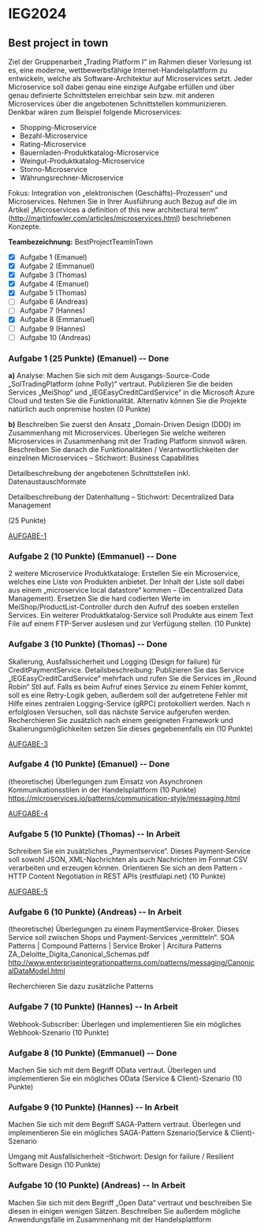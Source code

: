 # IEG2024
## Best project in town


Ziel der Gruppenarbeit „Trading Platform I“ im Rahmen dieser Vorlesung ist es, eine moderne, wettbewerbsfähige Internet-Handelsplattform zu entwickeln, welche als Software-Architektur auf Microservices setzt. Jeder Microservice soll dabei genau eine einzige Aufgabe erfüllen und über genau definierte Schnittstelen erreichbar sein bzw. mit anderen Microservices über die angebotenen Schnittstellen kommunizieren. 
Denkbar wären zum Beispiel folgende Microservices:
- Shopping-Microservice
- Bezahl-Microservice
- Rating-Microservice
- Bauernladen-Produktkatalog-Microservice
- Weingut-Produktkatalog-Microservice
- Storno-Microservice
- Währungsrechner-Microservice

Fokus: Integration von „elektronischen (Geschäfts)-Prozessen“ und Microservices.
Nehmen Sie in Ihrer Ausführung auch Bezug auf die im Artikel „Microservices a definition of this new architectural term“
(http://martinfowler.com/articles/microservices.html) beschriebenen Konzepte.

**Teambezeichnung:** BestProjectTeamInTown
- [x] Aufgabe 1 (Emanuel)
- [x] Aufgabe 2 (Emmanuel)
- [x] Aufgabe 3 (Thomas)
- [x] Aufgabe 4 (Emanuel)
- [x] Aufgabe 5 (Thomas)
- [ ] Aufgabe 6 (Andreas)
- [ ] Aufgabe 7 (Hannes)
- [x] Aufgabe 8 (Emmanuel)
- [ ] Aufgabe 9 (Hannes)
- [ ] Aufgabe 10 (Andreas)
### Aufgabe 1 (25 Punkte) (Emanuel) -- Done
**a)** 
Analyse: Machen Sie sich mit dem Ausgangs-Source-Code „SolTradingPlatform (ohne Polly)“ vertraut. Publizieren Sie die beiden Services „MeiShop“ und „IEGEasyCreditCardService“ in die Microsoft Azure Cloud und testen Sie die Funktionalität. Alternativ können Sie die Projekte natürlich auch onpremise hosten (0 Punkte)

**b)**
Beschreiben Sie zuerst den Ansatz „Domain-Driven Design (DDD) im Zusammenhang mit Microservices. Überlegen Sie welche weiteren Microservices in Zusammenhang mit der Trading Platform sinnvoll wären. Beschreiben Sie danach die Funktionalitäten / Verantwortlichkeiten der einzelnen Microservices – Stichwort: Business Capabilities

Detailbeschreibung der angebotenen Schnittstellen inkl. Datenaustauschformate

Detailbeschreibung der Datenhaltung – Stichwort: Decentralized Data Management

(25 Punkte)

[AUFGABE-1](Doku/Arbeitsblatt/1.md)

### Aufgabe 2 (10 Punkte) (Emmanuel) -- Done
2 weitere Microservice Produktkataloge: Erstellen Sie ein Microservice, welches eine Liste von Produkten anbietet. Der Inhalt der Liste soll dabei aus einem „microservice local datastore“ kommen – (Decentralized Data Management). Ersetzen Sie die hard codierten Werte im MeiShop/ProductList-Controller durch den Aufruf des soeben erstellen Services. Ein weiterer Produktkatalog-Service soll Produkte aus einem Text File auf einem FTP-Server auslesen und zur Verfügung stellen. (10 Punkte)

### Aufgabe 3 (10 Punkte) (Thomas) -- Done
Skalierung, Ausfallssicherheit und Logging (Design for failure) für CreditPaymentService. Detailsbeschreibung: Publizieren Sie das Service „IEGEasyCreditCardService“ mehrfach und rufen Sie die Services im „Round Robin“ Stil auf. Falls es beim Aufruf eines Service zu einem Fehler kommt, soll es eine Retry-Logik geben, außerdem soll der aufgetretene Fehler mit Hilfe eines zentralen Logging-Service (gRPC) protokolliert werden. Nach n erfolglosen Versuchen, soll das nächste Service aufgerufen werden. Recherchieren Sie zusätzlich nach einem geeigneten Framework und Skalierungsmöglichkeiten setzen Sie dieses gegebenenfalls ein (10 Punkte)

[AUFGABE-3](Doku/Arbeitsblatt/3.md)


### Aufgabe 4 (10 Punkte) (Emanuel) -- Done
(theoretische) Überlegungen zum Einsatz von Asynchronen Kommunikationsstilen in der Handelsplattform (10 Punkte)
https://microservices.io/patterns/communication-style/messaging.html

[AUFGABE-4](Doku/Arbeitsblatt/4.md)

### Aufgabe 5 (10 Punkte) (Thomas) -- In Arbeit
Schreiben Sie ein zusätzliches „Paymentservice“. Dieses Payment-Service soll sowohl JSON, XML-Nachrichten als auch Nachrichten im Format CSV verarbeiten und erzeugen können. Orientieren Sie sich an dem Pattern - HTTP Content Negotiation in REST APIs (restfulapi.net) (10 Punkte)

[AUFGABE-5](Doku/Arbeitsblatt/5.md)

### Aufgabe 6 (10 Punkte) (Andreas) -- In Arbeit
(theoretische) Überlegungen zu einem PaymentService-Broker. Dieses Service soll zwischen Shops und Payment-Services „vermitteln“.
SOA Patterns | Compound Patterns | Service Broker | Arcitura Patterns
ZA_Deloitte_Digita_Canonical_Schemas.pdf
http://www.enterpriseintegrationpatterns.com/patterns/messaging/CanonicalDataModel.html
 
Recherchieren Sie dazu zusätzliche Patterns

### Aufgabe 7 (10 Punkte) (Hannes) -- In Arbeit
Webhook-Subscriber: Überlegen und implementieren Sie ein mögliches Webhook-Szenario (10 Punkte)

### Aufgabe 8 (10 Punkte) (Emmanuel) -- Done
Machen Sie sich mit dem Begriff OData vertraut. Überlegen und implementieren Sie ein mögliches OData (Service & Client)-Szenario (10 Punkte)

### Aufgabe 9 (10 Punkte) (Hannes) -- In Arbeit
Machen Sie sich mit dem Begriff SAGA-Pattern vertraut. Überlegen und implementieren Sie ein mögliches SAGA-Pattern Szenario(Service & Client)-Szenario 

Umgang mit Ausfallsicherheit –Stichwort: Design for failure / Resilient Software Design (10 Punkte)

### Aufgabe 10 (10 Punkte) (Andreas) -- In Arbeit
Machen Sie sich mit dem Begriff „Open Data“ vertraut und beschreiben Sie diesen in einigen wenigen Sätzen. Beschreiben Sie außerdem mögliche Anwendungsfälle im Zusammenhang mit der Handelsplattform
